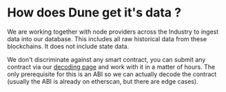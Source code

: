 # How does Dune get it's data ?

We are working together with node providers across the Industry to ingest data into our database. This includes all raw historical data from these blockchains. It does not include state data.  


We don't discriminate against any smart contract, you can submit any contract via our [decoding page](../data-tables/data-tables/decoded-data.md) and work with it in a matter of hours. The only prerequisite for this is an ABI so we can actually decode the contract \(usually the ABI is already on etherscan, but there are edge cases\).



